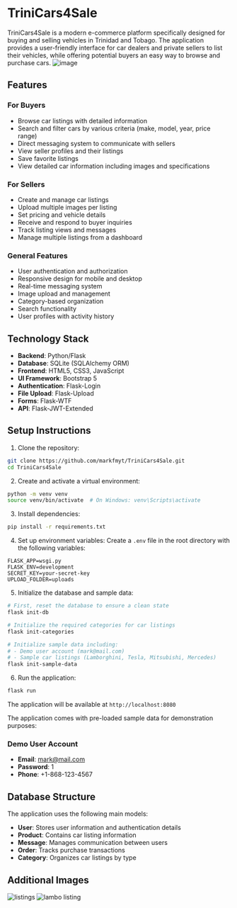 # TriniCars4Sale

TriniCars4Sale is a modern e-commerce platform specifically designed for buying and selling vehicles in Trinidad and Tobago. The application provides a user-friendly interface for car dealers and private sellers to list their vehicles, while offering potential buyers an easy way to browse and purchase cars.
![image](https://github.com/user-attachments/assets/3494bbc2-4208-4428-91a7-1fd074ec75d4)
## Features

### For Buyers
- Browse car listings with detailed information
- Search and filter cars by various criteria (make, model, year, price range)
- Direct messaging system to communicate with sellers
- View seller profiles and their listings
- Save favorite listings
- View detailed car information including images and specifications

### For Sellers
- Create and manage car listings
- Upload multiple images per listing
- Set pricing and vehicle details
- Receive and respond to buyer inquiries
- Track listing views and messages
- Manage multiple listings from a dashboard

### General Features
- User authentication and authorization
- Responsive design for mobile and desktop
- Real-time messaging system
- Image upload and management
- Category-based organization
- Search functionality
- User profiles with activity history

## Technology Stack

- **Backend**: Python/Flask
- **Database**: SQLite (SQLAlchemy ORM)
- **Frontend**: HTML5, CSS3, JavaScript
- **UI Framework**: Bootstrap 5
- **Authentication**: Flask-Login
- **File Upload**: Flask-Upload
- **Forms**: Flask-WTF
- **API**: Flask-JWT-Extended

## Setup Instructions

1. Clone the repository:
```bash
git clone https://github.com/markfmyt/TriniCars4Sale.git
cd TriniCars4Sale
```

2. Create and activate a virtual environment:
```bash
python -m venv venv
source venv/bin/activate  # On Windows: venv\Scripts\activate
```

3. Install dependencies:
```bash
pip install -r requirements.txt
```

4. Set up environment variables:
Create a `.env` file in the root directory with the following variables:
```
FLASK_APP=wsgi.py
FLASK_ENV=development
SECRET_KEY=your-secret-key
UPLOAD_FOLDER=uploads
```

5. Initialize the database and sample data:
```bash
# First, reset the database to ensure a clean state
flask init-db

# Initialize the required categories for car listings
flask init-categories

# Initialize sample data including:
# - Demo user account (mark@mail.com)
# - Sample car listings (Lamborghini, Tesla, Mitsubishi, Mercedes)
flask init-sample-data
```

6. Run the application:
```bash
flask run
```

The application will be available at `http://localhost:8080`

The application comes with pre-loaded sample data for demonstration purposes:

### Demo User Account
- **Email**: mark@mail.com
- **Password**: 1
- **Phone**: +1-868-123-4567

## Database Structure

The application uses the following main models:

- **User**: Stores user information and authentication details
- **Product**: Contains car listing information
- **Message**: Manages communication between users
- **Order**: Tracks purchase transactions
- **Category**: Organizes car listings by type

## Additional Images
![listings](https://github.com/user-attachments/assets/949d3fb0-fe4b-4a55-8534-64125e5df417)
![lambo listing](https://github.com/user-attachments/assets/e4568240-b601-4b1e-b97d-42213750aafe)



